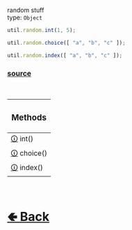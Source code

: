 random stuff<br>
type: `Object`<br>
```js
util.random.int(1, 5);

util.random.choice([ "a", "b", "c" ]);

util.random.index([ "a", "b", "c" ]);
```

### [source](https://github.com/paigeroid/noscord.js/blob/main/src/Services/UtilService/custard/random.js)

<br>

| <h3> Methods </h3> |
| - |
| [🛈](https://github.com/paigeroid/noscord.js/wiki/Util.random.int()) int() |
| [🛈](https://github.com/paigeroid/noscord.js/wiki/Util.random.choice()) choice() |
| [🛈](https://github.com/paigeroid/noscord.js/wiki/Util.random.index()) index() |


<br> <h1> [🢀 Back](https://github.com/paigeroid/noscord.js/wiki/Util) </h1>